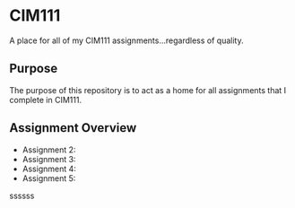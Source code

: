 # CIM111
A place for all of my CIM111 assignments...regardless of quality.
## Purpose
The purpose of this repository is to act as a home for all assignments that I complete in CIM111.
<h2>Assignment Overview</h2>
<ul>
	<li>Assignment 2:</li>
	<li>Assignment 3:</li>
	<li>Assignment 4:</li>
	<li>Assignment 5:</li>
</ul>
ssssss